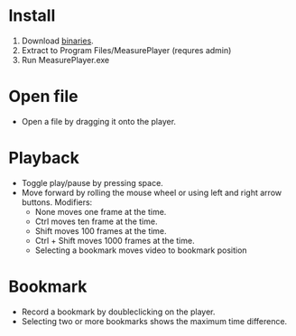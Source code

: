 # Install
1. Download [binaries](https://github.com/JohanLarsson/MeasurePlayer/files/480821/MeasurePlayer.1.0.0.zip).
2. Extract to Program Files/MeasurePlayer (requres admin)
3. Run MeasurePlayer.exe

# Open file
* Open a file by dragging it onto the player.

# Playback
* Toggle play/pause by pressing space.
* Move forward by rolling the mouse wheel or using left and right arrow buttons. Modifiers:
  * None moves one frame at the time.
  * Ctrl moves ten frame at the time.
  * Shift moves 100 frames at the time.
  * Ctrl + Shift moves 1000 frames at the time.
  * Selecting a bookmark moves video to bookmark position

# Bookmark
* Record a bookmark by doubleclicking on the player.
* Selecting two or more bookmarks shows the maximum time difference.
